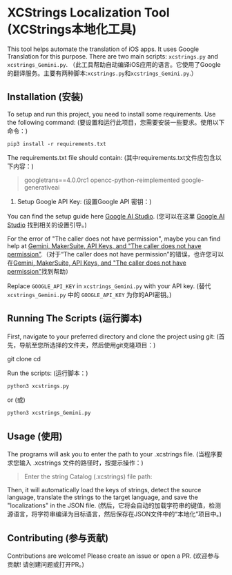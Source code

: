 # XCStrings Localization Tool (XCStrings本地化工具)

This tool helps automate the translation of iOS apps. It uses Google Translation for this purpose. There are two main scripts: `xcstrings.py` and `xcstrings_Gemini.py`. 
（此工具帮助自动编译iOS应用的语言。它使用了Google的翻译服务。主要有两种脚本:`xcstrings.py`和`xcstrings_Gemini.py`.）

## Installation (安装)

To setup and run this project, you need to install some requirements. Use the following command: (要设置和运行此项目，您需要安装一些要求。使用以下命令：)

`pip3 install -r requirements.txt`

The requirements.txt file should contain: (其中requirements.txt文件应包含以下内容：)
> googletrans==4.0.0rc1
> opencc-python-reimplemented
> google-generativeai


1. Setup Google API Key: (设置Google API 密钥：)

You can find the setup guide here [Google AI Studio](https://makersuite.google.com). (您可以在这里 [Google AI Studio](https://makersuite.google.com) 找到相关的设置引导。)

For the error of "The caller does not have permission", maybe you can find help at [Gemini, MakerSuite, API Keys, and "The caller does not have permission"](https://freedium.cfd/https://medium.com/@afirstenberg/gemini-makersuite-api-keys-and-the-caller-does-not-have-permission-c75bedcbe886).（对于“The caller does not have permission”的错误，也许您可以在[Gemini, MakerSuite, API Keys, and "The caller does not have permission"](https://freedium.cfd/https://medium.com/@afirstenberg/gemini-makersuite-api-keys-and-the-caller-does-not-have-permission-c75bedcbe886)找到帮助）

Replace `GOOGLE_API_KEY` in `xcstrings_Gemini.py` with your API key. (替代 `xcstrings_Gemini.py` 中的 `GOOGLE_API_KEY` 为你的API密钥。)


## Running The Scripts (运行脚本)

First, navigate to your preferred directory and clone the project using git: (首先，导航至您所选择的文件夹，然后使用git克隆项目：)

git clone <this repo URL>
cd <repo directory>


Run the scripts: (运行脚本：)

```bash
python3 xcstrings.py
```
or (或)
```bash
python3 xcstrings_Gemini.py
```

## Usage (使用)

The programs will ask you to enter the path to your .xcstrings file. (当程序要求您输入 .xcstrings 文件的路径时，按提示操作：)

> Enter the string Catalog (.xcstrings) file path:

Then, it will automatically load the keys of strings, detect the source language, translate the strings to the target language, and save the "localizations" in the JSON file. (然后，它将会自动的加载字符串的键值，检测源语言，将字符串编译为目标语言，然后保存在JSON文件中的“本地化”项目中。)

## Contributing (参与贡献)

Contributions are welcome! Please create an issue or open a PR. (欢迎参与贡献! 请创建问题或打开PR。)